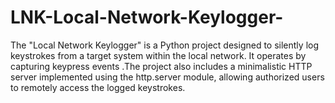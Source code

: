 # LNK-Local-Network-Keylogger-
The "Local Network Keylogger" is a Python project designed to silently log keystrokes from a target system within the local network. It operates by capturing keypress events .The project also includes a minimalistic HTTP server implemented using the http.server module, allowing authorized users to remotely access the logged keystrokes.
